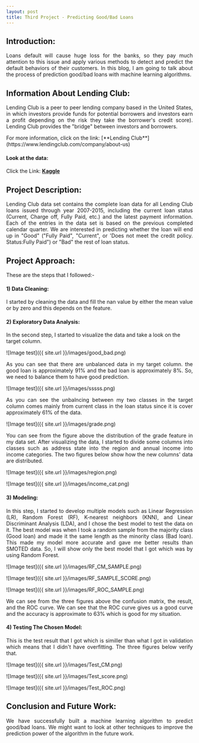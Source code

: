 ```yaml
---
layout: post
title: Third Project - Predicting Good/Bad Loans
---
```

## Introduction: 
<p align="justify">Loans default will cause huge loss for the banks, so they pay much attention to this issue and apply various methods to detect and predict the default behaviors of their customers. In this blog, I am going to talk about the process of prediction good/bad loans with machine learning algorithms.</p>


## Information About Lending Club:
<p align="justify">Lending Club is a peer to peer lending company based in the United States, in which investors provide funds for potential borrowers and investors earn a profit depending on the risk they take the borrower's credit score). Lending Club provides the "bridge" between investors and borrowers.</p> For more information, click on the link: [**Lending Club**](https://www.lendingclub.com/company/about-us) 

#### Look at the data:
Click the Link: [**Kaggle**](https://www.kaggle.com/wendykan/lending-club-loan-data)


## Project Description:
<p align="justify">Lending Club data set contains the complete loan data for all Lending Club loans issued through year 2007-2015, including the current loan status (Current, Charge off, Fully Paid, etc.) and the latest payment information. Each of the entries in the data set is based on the previous completed calendar quarter. We are interested in predicting whether the loan will end up in "Good" ("Fully Paid", "Current", or 'Does not meet the credit policy. Status:Fully Paid") or "Bad" the rest of loan status.</p>


## Project Approach:

These are the steps that I followed:-

#### 1) Data Cleaning:
<p align="justify">I started by cleaning the data and fill the nan value by either the mean value or by zero and this depends on the feature.</p>


#### 2) Exploratory Data Analysis:

In the second step, I started to visualize the data and take a look on the target column. 

![Image test]({{ site.url }}/images/good_bad.png)

<p align="justify">As you can see that there are unbalanced data in my target column. the good loan is approximately 91% and the bad loan is approximately 8%. So, we need to balance them to have good prediction.</p>

![Image test]({{ site.url }}/images/sssss.png)

<p align="justify">As you can see the unbalncing between my two classes in the target column comes mainly from current class in the loan status since it is cover approximately 61% of the data.</p>

![Image test]({{ site.url }}/images/grade.png)

<p align="justify">You can see from the figure above the distribution of the grade feature in my data set. After visualizing the data, I started to divide some columns into classes such as address state into the region and annual income into income categories. The two figures below show how the new columns' data are distributed.</p>

![Image test]({{ site.url }}/images/region.png)

![Image test]({{ site.url }}/images/income_cat.png) 


#### 3) Modeling:

<p align="justify">In this step, I started to develop multiple models such as Linear Regression (LR), Random Forest (RF), K-nearest neighbors (KNN), and Linear Discriminant Analysis (LDA), and I chose the best model to test the data on it. The best model was when I took a random sample from the majority class (Good loan) and made it the same length as the minority class (Bad loan). This made my model more accurate and gave me better results than SMOTED data. So, I will show only the best model that I got which was by using Random Forest.</p>

![Image test]({{ site.url }}/images/RF_CM_SAMPLE.png)

![Image test]({{ site.url }}/images/RF_SAMPLE_SCORE.png)

![Image test]({{ site.url }}/images/RF_ROC_SAMPLE.png)

<p align="justify">We can see from the three figures above the confusion matrix, the result, and the ROC curve. We can see that the ROC curve gives us a good curve and the accuracy is approximate to 63% which is good for my situation.</p> 

<h4>4) Testing The Chosen Model:</h4>

<p align="justify">This is the test result that I got which is similler than what I got in validation which means that I didn't have overfitting. The three figures below verify that.</p>

![Image test]({{ site.url }}/images/Test_CM.png)

![Image test]({{ site.url }}/images/Test_score.png)

![Image test]({{ site.url }}/images/Test_ROC.png)



## Conclusion and Future Work:

<p align="justify">We have successfully built a machine learning algorithm to predict good/bad loans. We might want to look at other techniques to improve the prediction power of the algorithm in the future work.</p>




<style>
img {
  display: block;
  margin-left: auto;
  margin-right: auto;
}
</style>

